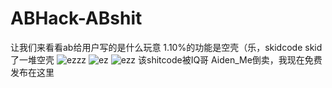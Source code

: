 # ABHack-ABshit
让我们来看看ab给用户写的是什么玩意
1.10%的功能是空壳（乐，skidcode skid了一堆空壳
![ezzz](https://user-images.githubusercontent.com/103500454/213871233-dd24382f-4f02-49fa-9a8c-c3ede9d8be06.png)
![ez](https://user-images.githubusercontent.com/103500454/213871235-cf3a1a71-4c5d-4662-97bb-fb04b16658c8.png)
![ezz](https://user-images.githubusercontent.com/103500454/213871236-3edb216c-182c-4a01-a05f-a2b32fdebf03.png)
该shitcode被IQ哥 Aiden_Me倒卖，我现在免费发布在这里
